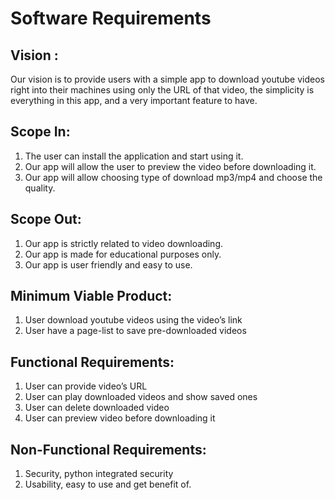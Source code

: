 # Software Requirements
## Vision :
Our vision is to provide users with a simple app to download youtube videos right into their machines using only the URL of that video, the simplicity is everything in this app, and a very important feature to have.

## Scope In:
1. The user can install the application and start using it.
2. Our app will allow the user to preview the video before downloading it.
3. Our app will allow choosing type of download mp3/mp4 and choose the quality.

## Scope Out:
1. Our app is strictly related to video downloading.
2. Our app is made for educational purposes only.
3. Our app is user friendly and easy to use.

## Minimum Viable Product:
1. User download youtube videos using the video’s link
2. User have a page-list to save pre-downloaded videos

## Functional Requirements:
1. User can provide video’s URL
2. User can play downloaded videos and show saved ones
3. User can delete downloaded video
4. User can preview video before downloading it

## Non-Functional Requirements:
1. Security, python integrated security
2. Usability, easy to use and get benefit of.
